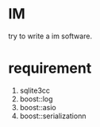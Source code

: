 # IM
try to write a im software.

# requirement
1. sqlite3cc
2. boost::log
3. boost::asio
4. boost::serializationn
